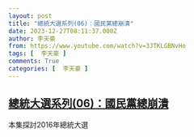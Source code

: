 ```yaml
---
layout: post
title: "總統大選系列(06)：國民黨總崩潰"
date: 2023-12-27T08:11:37.000Z
author: 李天豪
from: https://www.youtube.com/watch?v=3JTKLGBNvHo
tags: [  李天豪 ]
comments: True
categories: [  李天豪 ]
---
```

<!--1703664697000-->
[總統大選系列(06)：國民黨總崩潰](https://www.youtube.com/watch?v=3JTKLGBNvHo)
------

<div>
本集探討2016年總統大選
</div>
